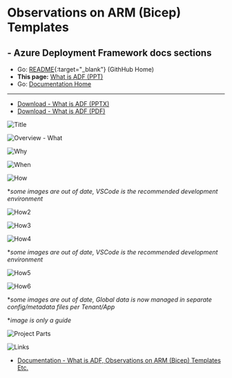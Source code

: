 #  Observations on ARM (Bicep) Templates

## - Azure Deployment Framework docs sections
- Go: [README](https://github.com/brwilkinson/AzureDeploymentFramework#readme){:target="_blank"} (GithHub Home)
- **This page:** [What is ADF (PPT)](./ADF.md)
- Go: [Documentation Home](./index.md)
***

- [Download - What is ADF (PPTX)](./Slides_ADF.pptx)
- [Download - What is ADF (PDF)](./Slides_ADF.pdf)

![Title](./Slides_ADF/Slide1.SVG)

![Overview - What](./Slides_ADF/Slide2.SVG)

![Why](./Slides_ADF/Slide3.SVG)

![When](./Slides_ADF/Slide4.SVG)

![How](./Slides_ADF/Slide5.SVG)

**some images are out of date, VSCode is the recommended development environment*

![How2](./Slides_ADF/Slide6.SVG)

![How3](./Slides_ADF/Slide7.SVG)

![How4](./Slides_ADF/Slide8.SVG)

**some images are out of date, VSCode is the recommended development environment*

![How5](./Slides_ADF/Slide9.SVG)

![How6](./Slides_ADF/Slide10.SVG)

**some images are out of date, Global data is now managed in separate config/metadata files per Tenant/App*

**image is only a guide*

![Project Parts](./Slides_ADF/Slide11.SVG)

![Links](./Slides_ADF/Slide12.SVG)

- [Documentation - What is ADF, Observations on ARM (Bicep) Templates Etc.](./index.md)

